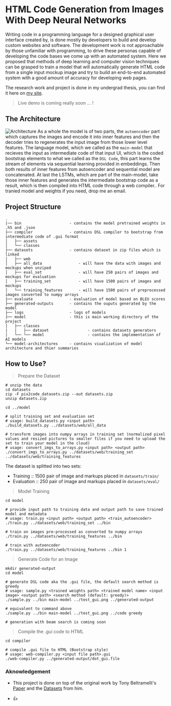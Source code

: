 # HTML Code Generation from Images With Deep Neural Networks

Writing code in a programming language for a designed graphical user interface created by, is done mostly by developers to build and develop custom websites and software. The development work is not approachable by those unfamiliar with programming, to drive these personas capable of developing the code bases we come up with an automated system. Here we proposed that methods of deep learning and computer vision techniques can be grasped to train a model that will automatically generate HTML code from a single input mockup image and try to build an end-to-end automated system with a good amount of accuracy for developing web pages.

The research work and project is done in my undergrad thesis, you can find it here on [my site](https://taneemishere.github.io/projects/project-one.html).

> Live demo is coming really soon ... !

## The Architecture

![Architecture](https://raw.githubusercontent.com/taneemishere/html-code-generation-from-images-with-deep-neural-networks/main/resources-for-md/My-FYP-Work.png) 
As a whole the model is of two parts, the ```autoencoder``` part which captures the images and encode it into inner features and then the decoder tries to regenerates the input image from those lower level features. The language model, which we called as the ```main-model``` that recieves the input as intermediate code of that input UI, which is the coded bootstrap elements to what we called as the ```DSL Code```, this part learns the stream of elements via sequential learning provided in embeddings. Then both results of inner features from autoencoder and sequential model are concatenated. At last the LSTMs, which are part of the main-model, take those inner features and generates the intermediate bootstrap code as a result, which is then compiled into HTML code through a web compiler..
For tranied model and weights if you need, drop me an email.

## Project Structure

```
.
|── bin                     - contains the model pretrained weights in .h5 and .json 
├── compiler                - contains DSL compiler to bootstrap from intermediate code of .gui format
│   ├── assets      
│   └── classes
├── datasets                - contains dataset in zip files which is linked
│   ├── web                     
│   ├── all_data                - will have the data with images and mockups when unziped
│   ├── eval_set                - will have 250 pairs of images and mockups for evaluation
│   ├── training_set            - will have 1500 pairs of images and mockups
│   └── training_features       - will have 1500 pairs of preprocessed images converted to numpy arrays
├── evaluate                - evaluation of model based on BLEU scores
├── generated-outputs       - contains the ouputs generated by the model
├── logs                    - logs of models
├── model                   - this is main working directory of the project 
|   ├── classes
|   |   ├── dataset                 - contains datasets generators
|   └── └── model                   - contains the implementation of AI models
└── model-architectures     - contains viualization of model architecture and thier summaries 

```

## How to Use?

> Prepare the Dataset

```
# unzip the data
cd datasets
zip -F pix2code_datasets.zip --out datasets.zip
unzip datasets.zip

cd ../model

# split training set and evaluation set 
# usage: build_datasets.py <input path> 
./build_datasets.py ../datasets/web/all_data

# transform images into numpy arrays in training set (normalized pixel values and resized pictures to smaller files if you need to upload the set to train your model in the cloud)
# usage: convert_imgs_to_arrays.py <input path> <output path>
./convert_imgs_to_arrays.py ../datasets/web/training_set ../datasets/web/training_features
```

The dataset is splitted into two sets:

- Training :: 1500 pair of image and markups placed in ```datasets/train/```
- Evaluation :: 250 pair of image and markups placed in ```datasets/eval/```

> Model Training

```
cd model

# provide input path to training data and output path to save trained model and metadata
# usage: train.py <input path> <output path> <train_autoencoder>
./train.py ../datasets/web/training_set ../bin

# train on images pre-processed as converted to numpy arrays
./train.py ../datasets/web/training_features ../bin

# train with autoencoder
./train.py ../datasets/web/training_features ../bin 1
```

> Generate Code for an Image

```
mkdir generated-output
cd model

# generate DSL code aka the .gui file, the default search method is greedy
# usage: sample.py <trained weights path> <trained model name> <input image> <output path> <search method (default: greedy)>
./sample.py ../bin main-model ../test_gui.png ../generated-output

# equivalent to command above
./sample.py ../bin main-model ../test_gui.png ../code greedy

# generation with beam search is coming soon
```

> Compile the .gui code to HTML

```
cd compiler

# compile .gui file to HTML (Bootstrap style)
# usage: web-compiler.py <input file path>.gui
./web-compiler.py ../generated-output/dot_gui.file
```

### Aknowledgement

- This project is done on top of the original work by Tony Beltramelli's [Paper](https://arxiv.org/pdf/1705.07962.pdf) and the [Datasets](https://github.com/tonybeltramelli/pix2code/tree/master/datasets) from him.

- 👍
